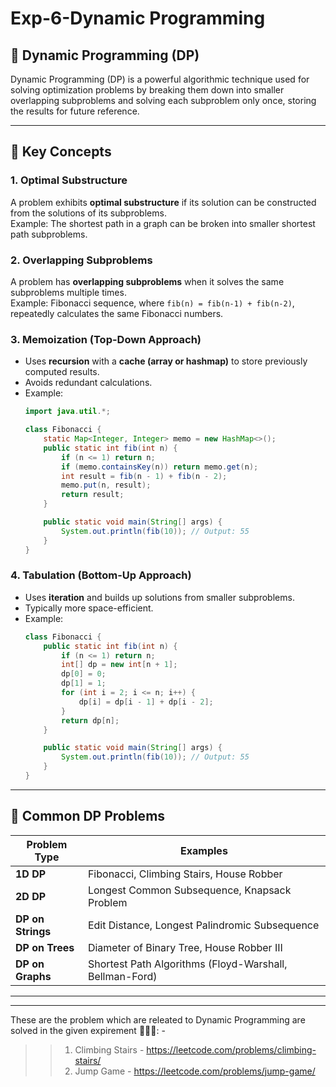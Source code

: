 # Exp-6-Dynamic Programming


## **📌 Dynamic Programming (DP)**
Dynamic Programming (DP) is a powerful algorithmic technique used for solving optimization problems by breaking them down into smaller overlapping subproblems and solving each subproblem only once, storing the results for future reference.

---

## **🔹 Key Concepts**
### **1. Optimal Substructure**
A problem exhibits **optimal substructure** if its solution can be constructed from the solutions of its subproblems.  
Example: The shortest path in a graph can be broken into smaller shortest path subproblems.

### **2. Overlapping Subproblems**
A problem has **overlapping subproblems** when it solves the same subproblems multiple times.  
Example: Fibonacci sequence, where `fib(n) = fib(n-1) + fib(n-2)`, repeatedly calculates the same Fibonacci numbers.

### **3. Memoization (Top-Down Approach)**
- Uses **recursion** with a **cache (array or hashmap)** to store previously computed results.
- Avoids redundant calculations.
- Example:
  ```java
  import java.util.*;

  class Fibonacci {
      static Map<Integer, Integer> memo = new HashMap<>();
      public static int fib(int n) {
          if (n <= 1) return n;
          if (memo.containsKey(n)) return memo.get(n);
          int result = fib(n - 1) + fib(n - 2);
          memo.put(n, result);
          return result;
      }

      public static void main(String[] args) {
          System.out.println(fib(10)); // Output: 55
      }
  }
  ```
### **4. Tabulation (Bottom-Up Approach)**
- Uses **iteration** and builds up solutions from smaller subproblems.
- Typically more space-efficient.
- Example:
  ```java
  class Fibonacci {
      public static int fib(int n) {
          if (n <= 1) return n;
          int[] dp = new int[n + 1];
          dp[0] = 0;
          dp[1] = 1;
          for (int i = 2; i <= n; i++) {
              dp[i] = dp[i - 1] + dp[i - 2];
          }
          return dp[n];
      }

      public static void main(String[] args) {
          System.out.println(fib(10)); // Output: 55
      }
  }
  ```

---

## **🚀 Common DP Problems**
| Problem Type | Examples |
|-------------|----------|
| **1D DP** | Fibonacci, Climbing Stairs, House Robber |
| **2D DP** | Longest Common Subsequence, Knapsack Problem |
| **DP on Strings** | Edit Distance, Longest Palindromic Subsequence |
| **DP on Trees** | Diameter of Binary Tree, House Robber III |
| **DP on Graphs** | Shortest Path Algorithms (Floyd-Warshall, Bellman-Ford) |

---



---
These are the problem which are releated to Dynamic Programming are solved in the given expirement 🚀🚀🚀: -
>> 1. Climbing Stairs - https://leetcode.com/problems/climbing-stairs/
>> 2. Jump Game - https://leetcode.com/problems/jump-game/



